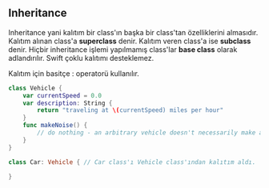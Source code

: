 ## Inheritance 

Inheritance yani kalıtım bir class'ın başka bir class'tan özelliklerini almasıdır. Kalıtım alınan class'a **superclass** denir. Kalıtım veren class'a ise **subclass** denir. Hiçbir inheritance işlemi yapılmamış class'lar **base class** olarak adlandırılır. Swift çoklu kalıtımı desteklemez.

Kalıtım için basitçe : operatorü kullanılır.

```swift
class Vehicle {
    var currentSpeed = 0.0
    var description: String {
        return "traveling at \(currentSpeed) miles per hour"
    }
    func makeNoise() {
        // do nothing - an arbitrary vehicle doesn't necessarily make a noise
    }
}

class Car: Vehicle { // Car class'ı Vehicle class'ından kalıtım aldı.
    
}
```